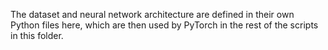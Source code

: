 The dataset and neural network architecture are defined in their own Python files here, which are then used by PyTorch in the rest of the scripts in this folder.
